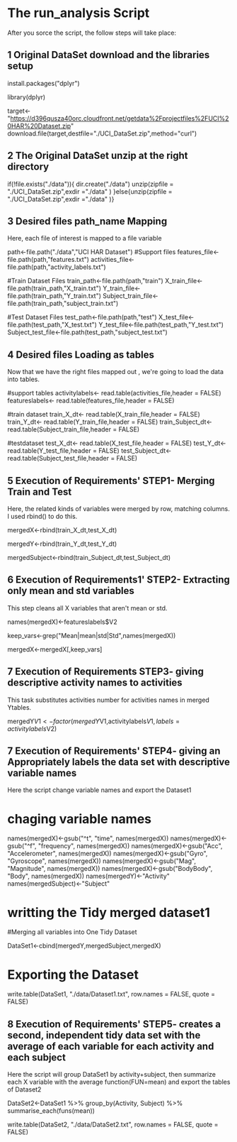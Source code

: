 <h1> The run_analysis Script</h1>


After you sorce the script, the follow steps will take place:

<h2>1 Original DataSet download and the libraries setup </h2>

install.packages("dplyr")

library(dplyr)

target<- "https://d396qusza40orc.cloudfront.net/getdata%2Fprojectfiles%2FUCI%20HAR%20Dataset.zip"
download.file(target,destfile="./UCI_DataSet.zip",method="curl")

<h2>2 The Original DataSet unzip at the right directory</h2>

if(!file.exists("./data")){
  dir.create("./data")
  unzip(zipfile = "./UCI_DataSet.zip",exdir ="./data" )
}else{unzip(zipfile = "./UCI_DataSet.zip",exdir ="./data" )}


<h2>3 Desired files path_name Mapping </h2>

Here, each file of interest is mapped to a file variable 


path<-file.path("./data","UCI HAR Dataset")
#Support files
features_file<-file.path(path,"features.txt")
activities_file<-file.path(path,"activity_labels.txt")

#Train Dataset Files
train_path<-file.path(path,"train")
X_train_file<-file.path(train_path,"X_train.txt")
Y_train_file<-file.path(train_path,"Y_train.txt")
Subject_train_file<-file.path(train_path,"subject_train.txt")

#Test Dataset Files
test_path<-file.path(path,"test")
X_test_file<-file.path(test_path,"X_test.txt")
Y_test_file<-file.path(test_path,"Y_test.txt")
Subject_test_file<-file.path(test_path,"subject_test.txt")


<h2>4 Desired files Loading as tables </h2>

Now that we have the right files mapped out , we're going to load the data into tables.

#support tables
activitylabels<- read.table(activities_file,header = FALSE)
featureslabels<- read.table(features_file,header = FALSE)

#train dataset
train_X_dt<- read.table(X_train_file,header = FALSE)
train_Y_dt<- read.table(Y_train_file,header = FALSE)
train_Subject_dt<- read.table(Subject_train_file,header = FALSE)

#testdataset
test_X_dt<- read.table(X_test_file,header = FALSE)
test_Y_dt<- read.table(Y_test_file,header = FALSE)
test_Subject_dt<- read.table(Subject_test_file,header = FALSE)

<h2>5 Execution of Requirements' STEP1- Merging Train and Test </h2>
Here, the related  kinds of variables were  merged by row, matching columns. I used rbind() to do this.

mergedX<-rbind(train_X_dt,test_X_dt)

mergedY<-rbind(train_Y_dt,test_Y_dt)

mergedSubject<-rbind(train_Subject_dt,test_Subject_dt)


<h2>6 Execution of Requirements1' STEP2- Extracting only mean and std variables </h2>
This step cleans all X variables that aren't mean or std.

names(mergedX)<-featureslabels$V2

keep_vars<-grep("Mean|mean|std|Std",names(mergedX))

mergedX<-mergedX[,keep_vars]

<h2>7 Execution of Requirements STEP3- giving descriptive activity names to activities </h2>
This task substitutes  activities number for activities names  in merged Ytables.

mergedY$V1<-factor(mergedY$V1,activitylabels$V1,labels = activitylabels$V2)


<h2>7 Execution of Requirements' STEP4- giving an Appropriately labels the data set with descriptive variable names </h2>
Here  the script change variable names and export the Dataset1

# chaging variable names
names(mergedX)<-gsub("^t", "time", names(mergedX))
names(mergedX)<-gsub("^f", "frequency", names(mergedX))
names(mergedX)<-gsub("Acc", "Accelerometer", names(mergedX))
names(mergedX)<-gsub("Gyro", "Gyroscope", names(mergedX))
names(mergedX)<-gsub("Mag", "Magnitude", names(mergedX))
names(mergedX)<-gsub("BodyBody", "Body", names(mergedX))
names(mergedY)<-"Activity"
names(mergedSubject)<-"Subject"

# writting the Tidy  merged  dataset1

#Merging all variables into One Tidy Dataset 

DataSet1<-cbind(mergedY,mergedSubject,mergedX)

# Exporting the Dataset
write.table(DataSet1, "./data/Dataset1.txt", row.names = FALSE, quote = FALSE)

<h2>8 Execution of Requirements' STEP5- creates a second, independent tidy data set with the average of each variable for each activity and each subject </h2>

Here  the script will group DataSet1 by activity+subject, then summarize each X variable with the average function(FUN=mean) and export the tables of Dataset2


DataSet2<-DataSet1 %>%
  group_by(Activity, Subject) %>%
  summarise_each(funs(mean))

write.table(DataSet2, "./data/DataSet2.txt", row.names = FALSE, quote = FALSE)
